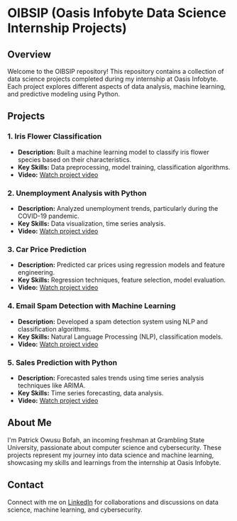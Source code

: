 # OIBSIP (Oasis Infobyte Data Science Internship Projects)

## Overview
Welcome to the OIBSIP repository! This repository contains a collection of data science projects completed during my internship at Oasis Infobyte. Each project explores different aspects of data analysis, machine learning, and predictive modeling using Python.

## Projects

### 1. Iris Flower Classification
- **Description:** Built a machine learning model to classify iris flower species based on their characteristics.
- **Key Skills:** Data preprocessing, model training, classification algorithms.
- **Video:** [Watch project video](https://youtu.be/sf4uKkaCgS4?si=iEhladzYa8yyujqJ)

### 2. Unemployment Analysis with Python
- **Description:** Analyzed unemployment trends, particularly during the COVID-19 pandemic.
- **Key Skills:** Data visualization, time series analysis.
- **Video:** [Watch project video](https://youtu.be/ByKbAmdzzt4?si=OYZfwCNZk7JE9VB5)

### 3. Car Price Prediction
- **Description:** Predicted car prices using regression models and feature engineering.
- **Key Skills:** Regression techniques, feature selection, model evaluation.
- **Video:** [Watch project video](https://youtu.be/VLYyeKJ99vE?si=2o8PKWvTpBYL29WV)

### 4. Email Spam Detection with Machine Learning
- **Description:** Developed a spam detection system using NLP and classification algorithms.
- **Key Skills:** Natural Language Processing (NLP), classification models.
- **Video:** [Watch project video](https://youtu.be/viQn0ggpjDU?si=-ModK--YBnv5vkF2)

### 5. Sales Prediction with Python
- **Description:** Forecasted sales trends using time series analysis techniques like ARIMA.
- **Key Skills:** Time series forecasting, data analysis.
- **Video:** [Watch project video](https://youtu.be/Vnouy589wE0?si=20JKIh6GA1_2gyuG)


## About Me
I'm Patrick Owusu Bofah, an incoming freshman at Grambling State University, passionate about computer science and cybersecurity. These projects represent my journey into data science and machine learning, showcasing my skills and learnings from the internship at Oasis Infobyte.

## Contact
Connect with me on [LinkedIn](https://www.linkedin.com/in/patrick-owusu-bofah-7b2a761ab) for collaborations and discussions on data science, machine learning, and cybersecurity.

